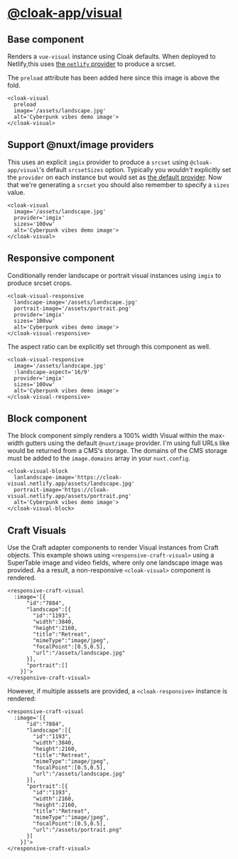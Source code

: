 # [@cloak-app/visual](https://github.com/BKWLD/cloak-visual)

## Base component

Renders a `vue-visual` instance using Cloak defaults.  When deployed to Netlify,this uses [the `netlify` provider](https://image.nuxtjs.org/providers/netlify) to produce a srcset.

The `preload` attribute has been added here since this image is above the fold.

<cloak-visual
  preload
  image='/assets/landscape.jpg'
  alt='Cyberpunk vibes demo image'>
</cloak-visual>

```vue
<cloak-visual
  preload
  image='/assets/landscape.jpg'
  alt='Cyberpunk vibes demo image'>
</cloak-visual>
```

## Support @nuxt/image providers

This uses an explicit `imgix` provider to produce a `srcset` using `@cloak-app/visual`'s default `srcsetSizes` option.  Typically you *wouldn't* explicitly set the `provider` on each instance but would set as [the default provider](https://image.nuxtjs.org/api/options#provider).  Now that we're generating a `srcset` you should also remember to specify a `sizes` value.

<cloak-visual
  image='/assets/landscape.jpg'
  provider='imgix'
  sizes='100vw'
  alt='Cyberpunk vibes demo image'>
</cloak-visual>

```vue
<cloak-visual
  image='/assets/landscape.jpg'
  provider='imgix'
  sizes='100vw'
  alt='Cyberpunk vibes demo image'>
</cloak-visual>
```

## Responsive component

Conditionally render landscape or portrait visual instances using `imgix` to produce srcset crops.

<cloak-visual-responsive
  landscape-image='/assets/landscape.jpg'
  portrait-image='/assets/portrait.png'
  provider='imgix'
  sizes='100vw'
  alt='Cyberpunk vibes demo image'>
</cloak-visual-responsive>

```vue
<cloak-visual-responsive
  landscape-image='/assets/landscape.jpg'
  portrait-image='/assets/portrait.png'
  provider='imgix'
  sizes='100vw'
  alt='Cyberpunk vibes demo image'>
</cloak-visual-responsive>
```

The aspect ratio can be explicitly set through this component as well.

<cloak-visual-responsive
  image='/assets/landscape.jpg'
  :landscape-aspect='3/1'
  :portrait-aspect='2/1'
  provider='imgix'
  sizes='100vw'
  alt='Cyberpunk vibes demo image'>
</cloak-visual-responsive>

```vue
<cloak-visual-responsive
  image='/assets/landscape.jpg'
  :landscape-aspect='16/9'
  provider='imgix'
  sizes='100vw'
  alt='Cyberpunk vibes demo image'>
</cloak-visual-responsive>
```

## Block component

The block component simply renders a 100% width Visual within the max-width gutters using the default `@nuxt/image` provider.  I'm using full URLs like would be returned from a CMS's storage. The domains of the CMS storage must be added to the `image.domains` array in your `nuxt.config`.

<cloak-visual-block
  landscape-image='https://cloak-visual.netlify.app/assets/landscape.jpg'
  portrait-image='https://cloak-visual.netlify.app/assets/portrait.png'
  alt='Cyberpunk vibes demo image'>
</cloak-visual-block>

```vue
<cloak-visual-block
  lanlandscape-image='https://cloak-visual.netlify.app/assets/landscape.jpg'
  portrait-image='https://cloak-visual.netlify.app/assets/portrait.png'
  alt='Cyberpunk vibes demo image'>
</cloak-visual-block>
```

## Craft Visuals

Use the Craft adapter components to render Visual instances from Craft objects.  This example shows using `<responsive-craft-visual>` using a SuperTable image and video fields, where only one landscape image was provided. As a result, a non-responsive `<cloak-visual>` component is rendered.

<responsive-craft-visual
  :image='[{
      "id":"7884",
      "landscape":[{
        "id":"1193",
        "width":1324,
        "height":745,
        "title":"Retreat",
        "mimeType":"image/jpeg",
        "focalPoint":[0.5,0.5],
        "path":"retreat.jpg",
        "url":"/assets/landscape.jpg"
      }],
      "portrait":[]
    }]'>
</responsive-craft-visual>

```vue
<responsive-craft-visual
  :image='[{
      "id":"7884",
      "landscape":[{
        "id":"1193",
        "width":3840,
        "height":2160,
        "title":"Retreat",
        "mimeType":"image/jpeg",
        "focalPoint":[0.5,0.5],
        "url":"/assets/landscape.jpg"
      }],
      "portrait":[]
    }]'>
</responsive-craft-visual>
```

However, if multiple asssets are provided, a `<cloak-responsive>` instance is rendered:

<responsive-craft-visual
  :image='[{
      "id":"7884",
      "landscape":[{
        "id":"1193",
        "width":3840,
        "height":2160,
        "title":"Retreat",
        "mimeType":"image/jpeg",
        "focalPoint":[0.5,0.5],
        "url":"/assets/landscape.jpg"
      }],
      "portrait":[{
        "id":"1193",
        "width":2160,
        "height":2160,
        "title":"Retreat",
        "mimeType":"image/jpeg",
        "focalPoint":[0.5,0.5],
        "url":"/assets/portrait.png"
      }]
    }]'>
</responsive-craft-visual>

```vue
<responsive-craft-visual
  :image='[{
      "id":"7884",
      "landscape":[{
        "id":"1193",
        "width":3840,
        "height":2160,
        "title":"Retreat",
        "mimeType":"image/jpeg",
        "focalPoint":[0.5,0.5],
        "url":"/assets/landscape.jpg"
      }],
      "portrait":[{
        "id":"1193",
        "width":2160,
        "height":2160,
        "title":"Retreat",
        "mimeType":"image/jpeg",
        "focalPoint":[0.5,0.5],
        "url":"/assets/portrait.png"
      }]
    }]'>
</responsive-craft-visual>
```
